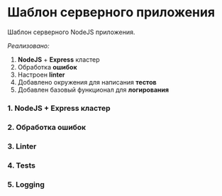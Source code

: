 # Шаблон серверного приложения

Шаблон серверного NodeJS приложения.

*Реализовано:*
1. **NodeJS** + **Express** кластер
2. Обработка **ошибок**
3. Настроен **linter**
4. Добавлено окружения для написания **тестов**
5. Добавлен базовый функционал для **логирования**

### 1. NodeJS + Express кластер

### 2. Обработка ошибок

### 3. Linter

### 4. Tests

### 5. Logging